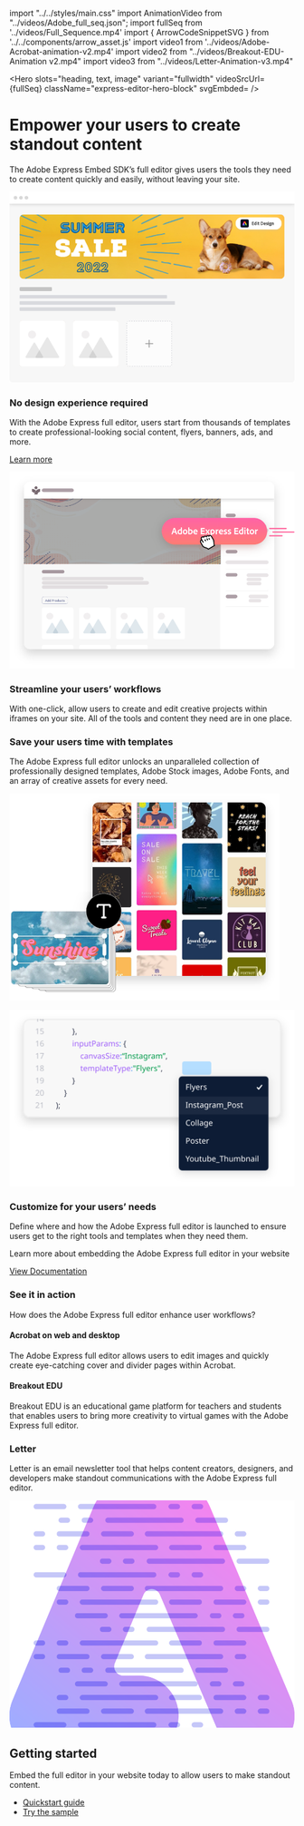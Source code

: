 import "../../styles/main.css"
import AnimationVideo from "../videos/Adobe_full_seq.json";
import fullSeq from '../videos/Full_Sequence.mp4'
import { ArrowCodeSnippetSVG } from '../../components/arrow_asset.js'
import video1 from '../videos/Adobe-Acrobat-animation-v2.mp4'
import video2 from "../videos/Breakout-EDU-Animation v2.mp4"
import video3 from "../videos/Letter-Animation-v3.mp4"

<Hero slots="heading, text, image" variant="fullwidth"  videoSrcUrl={fullSeq}   className="express-editor-hero-block" svgEmbded= <ArrowCodeSnippetSVG /> />

# Empower your users to create standout content 

The Adobe Express Embed SDK’s full editor gives users the tools they need to create content quickly and easily, without leaving your site.

![EMPTY_ALT](../images/express_editor_bg.png)

<AnnouncementBlock slots="heading, text, button" className="announcement-embed-editor customer-need"/>

### No design experience required 

With the Adobe Express full editor, users start from thousands of templates to create professional-looking social content, flyers, banners, ads, and more.

[Learn more](https://developer.adobe.com/embed-sdk/docs/guides/full_editor/)

<TextBlock slots="image, heading,text" theme="lightest" headerElementType="h2" variantsTypePrimary='secondary' variantStyleFill = "outline" homeZigZag className="streamline_ability"/>

![Streamline your users’ workflows](../images/Express-Editor-Benefits-Blade-image.png)

### Streamline your users’ workflows

With one-click, allow users to create and edit creative projects within iframes on your site. All of the tools and content they need are in one place.

<TextBlock slots="heading,text,image" theme="lightest" headerElementType="h2" variantsTypePrimary='secondary' variantStyleFill = "outline"   homeZigZag className=" zigzag-cta-two streamline_ability"/>

### Save your users time with templates 

The Adobe Express full editor unlocks an unparalleled collection of professionally designed templates, Adobe Stock images, Adobe Fonts, and an array of creative assets for every need.

![Inspire confident creators](../images/Express-Editor-Benefits-Blade-image-two.png)

<TextBlock slots="image, heading,text" theme="lightest" headerElementType="h2" variantsTypePrimary='secondary' variantStyleFill = "outline" homeZigZag className="streamline_ability"/>

![Forge the path to customer success](../images/ExpressEditor-Benefits-Blade-image-3.svg)

### Customize for your users’ needs

Define where and how the Adobe Express full editor is launched to ensure users get to the right tools and templates when they need them.

<AnnouncementBlock slots="text, button" theme="lightest" className="announcement-embed-editor"/>

Learn more about embedding the Adobe Express full editor in your website

[View Documentation](https://developer.adobe.com/embed-sdk/docs/guides/ccx_editor/)

<TextBlock slots="heading,text" theme="light" headerElementType="h2" variantsTypePrimary='secondary' variantStyleFill = "outline" homeZigZag className="streamline_ability customer-experience"/>

### See it in action 

How does the Adobe Express full editor enhance user workflows? 

<VideoCarousel slots="heading, text" repeat="3" theme="light" videos={[video1,video2,video3]} className="videoCarousel" isCenter variant="halfWidth" />

#### Acrobat on web and desktop 

The Adobe Express full editor allows users to edit images and quickly create eye-catching cover and divider pages within Acrobat.

#### Breakout EDU 

Breakout EDU is an educational game platform for teachers and students that enables users to bring more creativity to virtual games with the Adobe Express full editor.

### Letter 

Letter is an email newsletter tool that helps content creators, designers, and developers make standout communications with the Adobe Express full editor.

<TextBlock slots="image , heading,text,buttons" headerElementType="h2" variantsTypePrimary='secondary' variantStyleFill = "outline"   homeZigZag className="getStarted "/>

![Getting started](../images/Summary-Block-image.svg)

## Getting started 

Embed the full editor in your website today to allow users to make standout content.

- [Quickstart guide](https://developer.adobe.com/embed-sdk/docs/guides/full_editor/)
- [Try the sample](https://github.com/AdobeDocs/cc-everywhere/tree/main/sample)
 
